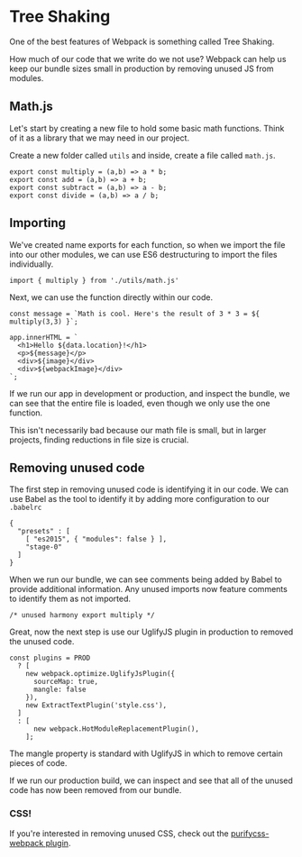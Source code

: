 # Tree Shaking

One of the best features of Webpack is something called Tree Shaking.

How much of our code that we write do we not use? Webpack can help us keep our bundle sizes small in production by removing unused JS from modules.

## Math.js

Let's start by creating a new file to hold some basic math functions. Think of it as a library that we may need in our project.

Create a new folder called `utils` and inside, create a file called `math.js`.

```
export const multiply = (a,b) => a * b;
export const add = (a,b) => a + b;
export const subtract = (a,b) => a - b;
export const divide = (a,b) => a / b;
```

## Importing

We've created name exports for each function, so when we import the file into our other modules, we can use ES6 destructuring to import the files individually.

```
import { multiply } from './utils/math.js'
```

Next, we can use the function directly within our code.

```
const message = `Math is cool. Here's the result of 3 * 3 = ${ multiply(3,3) }`;

app.innerHTML = `
  <h1>Hello ${data.location}!</h1>
  <p>${message}</p>
  <div>${image}</div>
  <div>${webpackImage}</div>
`;
```

If we run our app in development or production, and inspect the bundle, we can see that the entire file is loaded, even though we only use the one function.

This isn't necessarily bad because our math file is small, but in larger projects, finding reductions in file size is crucial.

## Removing unused code

The first step in removing unused code is identifying it in our code. We can use Babel as the tool to identify it by adding more configuration to our `.babelrc`

```
{
  "presets" : [
    [ "es2015", { "modules": false } ],
    "stage-0"
  ]
}
```

When we run our bundle, we can see comments being added by Babel to provide additional information. Any unused imports now feature comments to identify them as not imported.

```
/* unused harmony export multiply */
```

Great, now the next step is use our UglifyJS plugin in production to removed the unused code.

```
const plugins = PROD
  ? [
    new webpack.optimize.UglifyJsPlugin({
      sourceMap: true,
      mangle: false
    }),
    new ExtractTextPlugin('style.css'),
  ]
  : [
      new webpack.HotModuleReplacementPlugin(),
    ];

```

The mangle property is standard with UglifyJS in which to remove certain pieces of code.

If we run our production build, we can inspect and see that all of the unused code has now been removed from our bundle.


### CSS!
If you're interested in removing unused CSS, check out the [purifycss-webpack plugin](https://github.com/webpack-contrib/purifycss-webpack).

